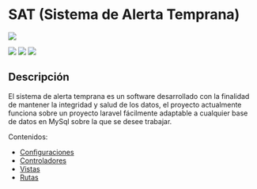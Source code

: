 # SAT (Sistema de Alerta Temprana)

![](https://www.freelogoservices.com/api/main/images/1j+ojl1FOMkX9WypfBe43D6kiPCEqB9KmxvNwXs1M3EMoAJtlScpgPto8fk+)

![](https://img.shields.io/badge/version-1.0.0--alpha-green) ![](https://img.shields.io/badge/php-%5E7.2-blue) ![](https://img.shields.io/badge/laravel/framework-%5E6.2-blue)
## Descripción

El sistema de alerta temprana es un software desarrollado con la finalidad de mantener la integridad y salud de los datos, el proyecto actualmente funciona sobre un proyecto laravel fácilmente adaptable a cualquier base de datos en MySql sobre la que se desee trabajar.

Contenidos:

 -  [Configuraciones](Configuration.md) 
 -  [Controladores](Controllers\Index.md) 
 - [Vistas](Views\Index.md)
 - [Rutas](Routes\Index.md)

